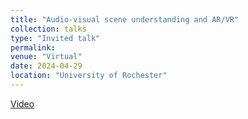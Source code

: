 ```yaml
---
title: "Audio-visual scene understanding and AR/VR"
collection: talks
type: "Invited talk"
permalink: 
venue: "Virtual"
date: 2024-04-29
location: "University of Rochester"
---
```

[Video](https://youtu.be/N7ajQQksyMM?t=2319)
